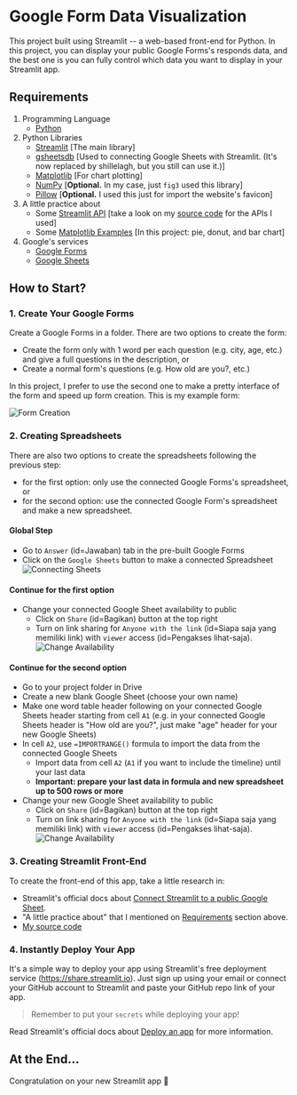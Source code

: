 # **Google Form Data Visualization**
This project built using Streamlit -- a web-based front-end for Python. In this project, you can display your public Google Forms's responds data, and the best one is you can fully control which data you want to display in your Streamlit app.

## **Requirements**
1. Programming Language
   - [Python](https://www.python.org)
2. Python Libraries
   - [Streamlit](https://streamlit.io) [The main library]
   - [gsheetsdb](https://github.com/betodealmeida/gsheets-db-api) [Used to connecting Google Sheets with Streamlit. (It's now replaced by shillelagh, but you still can use it.)]
   - [Matplotlib](https://matplotlib.org) [For chart plotting]
   - [NumPy](https://numpy.org) [**Optional.** In my case, just `fig3` used this library]
   - [Pillow](https://pillow.readthedocs.io) [**Optional.** I used this just for import the website's favicon]
3. A little practice about
   - Some [Streamlit API](https://docs.streamlit.io/library/api-reference) [take a look on my [source code](/forms-streamlit.py) for the APIs I used]
   - Some [Matplotlib Examples](https://matplotlib.org/stable/gallery/index.html) [In this project: pie, donut, and bar chart]
4. Google's services
   - [Google Forms](https://forms.google.com)
   - [Google Sheets](https://sheets.google.com)

## **How to Start?**
### **1. Create Your Google Forms**
Create a Google Forms in a folder. There are two options to create the form:
- Create the form only with 1 word per each question (e.g. city, age, etc.) and give a full questions in the description, or
- Create a normal form's questions (e.g. How old are you?, etc.)

In this project, I prefer to use the second one to make a pretty interface of the form and speed up form creation. This is my example form:

![Form Creation](/../assets/form_creation.jpg)

### **2. Creating Spreadsheets**
There are also two options to create the spreadsheets following the previous step:
- for the first option: only use the connected Google Forms's spreadsheet, or
- for the second option: use the connected Google Form's spreadsheet and make a new spreadsheet.

#### **Global Step**
- Go to `Answer` (id=Jawaban) tab in the pre-built Google Forms
- Click on the `Google Sheets` button to make a connected Spreadsheet
![Connecting Sheets](/../assets/connecting_sheets.jpg)

#### **Continue for the first option**
- Change your connected Google Sheet availability to public
  - Click on `Share` (id=Bagikan) button at the top right
  - Turn on link sharing for `Anyone with the link` (id=Siapa saja yang memiliki link) with `viewer` access (id=Pengakses lihat-saja).
![Change Availability](/../assets/change_availability.jpg)

#### **Continue for the second option**
- Go to your project folder in Drive
- Create a new blank Google Sheet (choose your own name)
- Make one word table header following on your connected Google Sheets header starting from cell `A1` (e.g. in your connected Google Sheets header is "How old are you?", just make "age" header for your new Google Sheets)
- In cell `A2`, use `=IMPORTRANGE()` formula to import the data from the connected Google Sheets
  - Import data from cell `A2` (`A1` if you want to include the timeline) until your last data
  - **Important: prepare your last data in formula and new spreadsheet up to 500 rows or more**
- Change your new Google Sheet availability to public
  - Click on `Share` (id=Bagikan) button at the top right
  - Turn on link sharing for `Anyone with the link` (id=Siapa saja yang memiliki link) with `viewer` access (id=Pengakses lihat-saja).
![Change Availability](/../assets/change_availability.jpg)

### **3. Creating Streamlit Front-End**
To create the front-end of this app, take a little research in:
- Streamlit's official docs about [Connect Streamlit to a public Google Sheet](https://docs.streamlit.io/knowledge-base/tutorials/databases/public-gsheet).
- "A little practice about" that I mentioned on [Requirements](#requirements) section above.
- [My source code](/forms-streamlit.py)

### **4. Instantly Deploy Your App**
It's a simple way to deploy your app using Streamlit's free deployment service (https://share.streamlit.io). Just sign up using your email or connect  your GitHub account to Streamlit and paste your GitHub repo link of your app.

> Remember to put your `secrets` while deploying your app!

Read Streamlit's official docs about [Deploy an app](https://docs.streamlit.io/streamlit-cloud/get-started/deploy-an-app) for more information.

## **At the End...**
Congratulation on your new Streamlit app :tada: